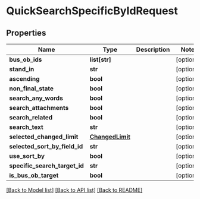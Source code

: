 # QuickSearchSpecificByIdRequest

## Properties
Name | Type | Description | Notes
------------ | ------------- | ------------- | -------------
**bus_ob_ids** | **list[str]** |  | [optional] 
**stand_in** | **str** |  | [optional] 
**ascending** | **bool** |  | [optional] 
**non_final_state** | **bool** |  | [optional] 
**search_any_words** | **bool** |  | [optional] 
**search_attachments** | **bool** |  | [optional] 
**search_related** | **bool** |  | [optional] 
**search_text** | **str** |  | [optional] 
**selected_changed_limit** | [**ChangedLimit**](ChangedLimit.md) |  | [optional] 
**selected_sort_by_field_id** | **str** |  | [optional] 
**use_sort_by** | **bool** |  | [optional] 
**specific_search_target_id** | **str** |  | [optional] 
**is_bus_ob_target** | **bool** |  | [optional] 

[[Back to Model list]](../README.md#documentation-for-models) [[Back to API list]](../README.md#documentation-for-api-endpoints) [[Back to README]](../README.md)


